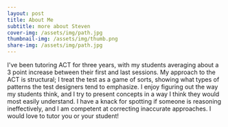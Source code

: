 ```yaml
---
layout: post
title: About Me
subtitle: more about Steven
cover-img: /assets/img/path.jpg
thumbnail-img: /assets/img/thumb.png
share-img: /assets/img/path.jpg
---
```


I've been tutoring ACT for three years, with my students averaging about a 3 point increase between their first and last sessions. My approach to the ACT is structural; I treat the test as a game of sorts, showing what types of patterns the test designers tend to emphasize. I enjoy figuring out the way my students think, and I try to present concepts in a way I think they would most easily understand. I have a knack for spotting if someone is reasoning ineffectively, and I am competent at correcting inaccurate approaches. I would love to tutor you or your student!
